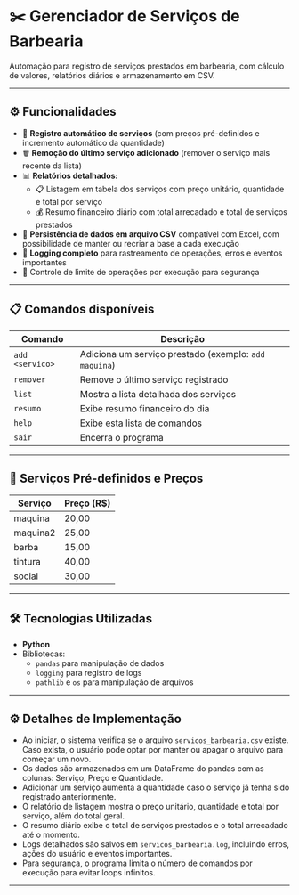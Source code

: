# ✂️ Gerenciador de Serviços de Barbearia

Automação para registro de serviços prestados em barbearia, com cálculo de valores, relatórios diários e armazenamento em CSV.

---

## ⚙️ Funcionalidades

- 📝 **Registro automático de serviços** (com preços pré-definidos e incremento automático da quantidade)
- 🗑️ **Remoção do último serviço adicionado** (remover o serviço mais recente da lista)
- 📊 **Relatórios detalhados:**
  - 📋 Listagem em tabela dos serviços com preço unitário, quantidade e total por serviço
  - 💰 Resumo financeiro diário com total arrecadado e total de serviços prestados
- 📁 **Persistência de dados em arquivo CSV** compatível com Excel, com possibilidade de manter ou recriar a base a cada execução
- 📌 **Logging completo** para rastreamento de operações, erros e eventos importantes
- 🔐 Controle de limite de operações por execução para segurança

---

## 📋 Comandos disponíveis

| Comando   | Descrição                              |
| --------- | ------------------------------------ |
| `add <servico>`  | Adiciona um serviço prestado (exemplo: `add maquina`) |
| `remover` | Remove o último serviço registrado    |
| `list`    | Mostra a lista detalhada dos serviços |
| `resumo`  | Exibe resumo financeiro do dia        |
| `help`    | Exibe esta lista de comandos           |
| `sair`    | Encerra o programa                    |

---

## 💈 Serviços Pré-definidos e Preços

| Serviço  | Preço (R$) |
| -------- | ---------- |
| maquina  | 20,00      |
| maquina2 | 25,00      |
| barba    | 15,00      |
| tintura  | 40,00      |
| social   | 30,00      |

---

## 🛠️ Tecnologias Utilizadas

- **Python**
- Bibliotecas:
  - `pandas` para manipulação de dados
  - `logging` para registro de logs
  - `pathlib` e `os` para manipulação de arquivos

---

## ⚙️ Detalhes de Implementação

- Ao iniciar, o sistema verifica se o arquivo `servicos_barbearia.csv` existe. Caso exista, o usuário pode optar por manter ou apagar o arquivo para começar um novo.
- Os dados são armazenados em um DataFrame do pandas com as colunas: Serviço, Preço e Quantidade.
- Adicionar um serviço aumenta a quantidade caso o serviço já tenha sido registrado anteriormente.
- O relatório de listagem mostra o preço unitário, quantidade e total por serviço, além do total geral.
- O resumo diário exibe o total de serviços prestados e o total arrecadado até o momento.
- Logs detalhados são salvos em `servicos_barbearia.log`, incluindo erros, ações do usuário e eventos importantes.
- Para segurança, o programa limita o número de comandos por execução para evitar loops infinitos.

---
